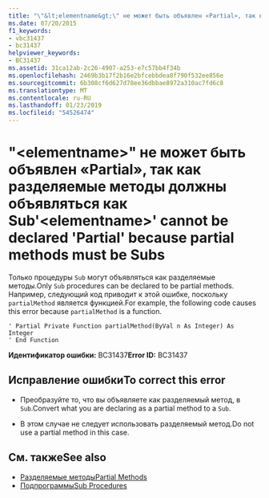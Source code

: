 ```yaml
---
title: "\"&lt;elementname&gt;\" не может быть объявлен «Partial», так как разделяемые методы должны объявляться как Sub"
ms.date: 07/20/2015
f1_keywords:
- vbc31437
- bc31437
helpviewer_keywords:
- BC31437
ms.assetid: 31ca12ab-2c26-4907-a253-e7c57bb4f34b
ms.openlocfilehash: 2469b3b17f2b16e2bfcebbdea8f790f532ee856e
ms.sourcegitcommit: 6b308cf6d627d78ee36dbbae8972a310ac7fd6c8
ms.translationtype: MT
ms.contentlocale: ru-RU
ms.lasthandoff: 01/23/2019
ms.locfileid: "54526474"
---
```

# <a name="ltelementnamegt-cannot-be-declared-partial-because-partial-methods-must-be-subs"></a><span data-ttu-id="c59c9-102">"&lt;elementname&gt;" не может быть объявлен «Partial», так как разделяемые методы должны объявляться как Sub</span><span class="sxs-lookup"><span data-stu-id="c59c9-102">'&lt;elementname&gt;' cannot be declared 'Partial' because partial methods must be Subs</span></span>
<span data-ttu-id="c59c9-103">Только процедуры `Sub` могут объявляться как разделяемые методы.</span><span class="sxs-lookup"><span data-stu-id="c59c9-103">Only `Sub` procedures can be declared to be partial methods.</span></span> <span data-ttu-id="c59c9-104">Например, следующий код приводит к этой ошибке, поскольку `partialMethod` является функцией.</span><span class="sxs-lookup"><span data-stu-id="c59c9-104">For example, the following code causes this error because `partialMethod` is a function.</span></span>  
  
```  
' Partial Private Function partialMethod(ByVal n As Integer) As Integer  
' End Function  
```  
  
 <span data-ttu-id="c59c9-105">**Идентификатор ошибки:** BC31437</span><span class="sxs-lookup"><span data-stu-id="c59c9-105">**Error ID:** BC31437</span></span>  
  
## <a name="to-correct-this-error"></a><span data-ttu-id="c59c9-106">Исправление ошибки</span><span class="sxs-lookup"><span data-stu-id="c59c9-106">To correct this error</span></span>  
  
-   <span data-ttu-id="c59c9-107">Преобразуйте то, что вы объявляете как разделяемый метод, в `Sub`.</span><span class="sxs-lookup"><span data-stu-id="c59c9-107">Convert what you are declaring as a partial method to a `Sub`.</span></span>  
  
-   <span data-ttu-id="c59c9-108">В этом случае не следует использовать разделяемый метод.</span><span class="sxs-lookup"><span data-stu-id="c59c9-108">Do not use a partial method in this case.</span></span>  
  
## <a name="see-also"></a><span data-ttu-id="c59c9-109">См. также</span><span class="sxs-lookup"><span data-stu-id="c59c9-109">See also</span></span>
- [<span data-ttu-id="c59c9-110">Разделяемые методы</span><span class="sxs-lookup"><span data-stu-id="c59c9-110">Partial Methods</span></span>](../../visual-basic/programming-guide/language-features/procedures/partial-methods.md)
- [<span data-ttu-id="c59c9-111">Подпрограммы</span><span class="sxs-lookup"><span data-stu-id="c59c9-111">Sub Procedures</span></span>](../../visual-basic/programming-guide/language-features/procedures/sub-procedures.md)
